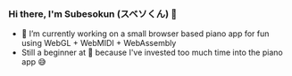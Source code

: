 ### Hi there, I'm Subesokun (スベソくん) 👋

- 🔧 I’m currently working on a small browser based piano app for fun using WebGL + WebMIDI + WebAssembly 
- Still a beginner at 🎹 because I've invested too much time into the piano app 😅
